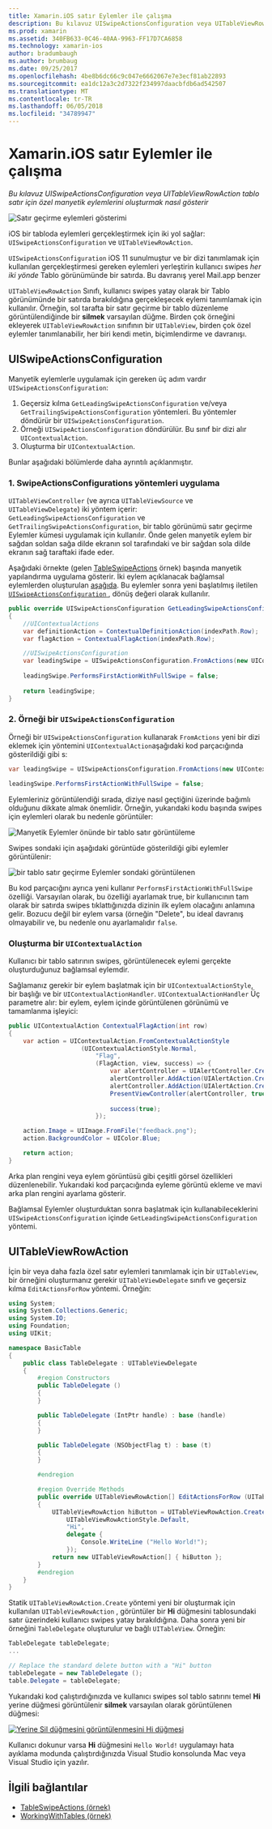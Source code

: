 ```yaml
---
title: Xamarin.iOS satır Eylemler ile çalışma
description: Bu kılavuz UISwipeActionsConfiguration veya UITableViewRowAction tablo satır için özel manyetik eylemlerini oluşturmak nasıl gösterir
ms.prod: xamarin
ms.assetid: 340FB633-0C46-40AA-9963-FF17D7CA6858
ms.technology: xamarin-ios
author: bradumbaugh
ms.author: brumbaug
ms.date: 09/25/2017
ms.openlocfilehash: 4be8b6dc66c9c047e6662067e7e3ecf81ab22893
ms.sourcegitcommit: ea1dc12a3c2d7322f234997daacbfdb6ad542507
ms.translationtype: MT
ms.contentlocale: tr-TR
ms.lasthandoff: 06/05/2018
ms.locfileid: "34789947"
---
```

# <a name="working-with-row-actions-in-xamarinios"></a>Xamarin.iOS satır Eylemler ile çalışma

_Bu kılavuz UISwipeActionsConfiguration veya UITableViewRowAction tablo satır için özel manyetik eylemlerini oluşturmak nasıl gösterir_

![Satır geçirme eylemleri gösterimi](row-action-images/action02.png)

iOS bir tabloda eylemleri gerçekleştirmek için iki yol sağlar: `UISwipeActionsConfiguration` ve `UITableViewRowAction`.

`UISwipeActionsConfiguration` iOS 11 sunulmuştur ve bir dizi tanımlamak için kullanılan gerçekleştirmesi gereken eylemleri yerleştirin kullanıcı swipes _her iki yönde_ Tablo görünümünde bir satırda. Bu davranış yerel Mail.app benzer 

`UITableViewRowAction` Sınıfı, kullanıcı swipes yatay olarak bir Tablo görünümünde bir satırda bırakıldığına gerçekleşecek eylemi tanımlamak için kullanılır.
Örneğin, sol tarafta bir satır geçirme bir tablo düzenleme görüntülendiğinde bir **silmek** varsayılan düğme. Birden çok örneğini ekleyerek `UITableViewRowAction` sınıfının bir `UITableView`, birden çok özel eylemler tanımlanabilir, her biri kendi metin, biçimlendirme ve davranışı.


## <a name="uiswipeactionsconfiguration"></a>UISwipeActionsConfiguration

Manyetik eylemlerle uygulamak için gereken üç adım vardır `UISwipeActionsConfiguration`:

1. Geçersiz kılma `GetLeadingSwipeActionsConfiguration` ve/veya `GetTrailingSwipeActionsConfiguration` yöntemleri. Bu yöntemler döndürür bir `UISwipeActionsConfiguration`. 
2. Örneği `UISwipeActionsConfiguration` döndürülür. Bu sınıf bir dizi alır `UIContextualAction`.
3. Oluşturma bir `UIContextualAction`.

Bunlar aşağıdaki bölümlerde daha ayrıntılı açıklanmıştır.

### <a name="1-implementing-the-swipeactionsconfigurations-methods"></a>1. SwipeActionsConfigurations yöntemleri uygulama

`UITableViewController` (ve ayrıca `UITableViewSource` ve `UITableViewDelegate`) iki yöntem içerir: `GetLeadingSwipeActionsConfiguration` ve `GetTrailingSwipeActionsConfiguration`, bir tablo görünümü satır geçirme Eylemler kümesi uygulamak için kullanılır. Önde gelen manyetik eylem bir sağdan soldan sağa dilde ekranın sol tarafındaki ve bir sağdan sola dilde ekranın sağ taraftaki ifade eder. 

Aşağıdaki örnekte (gelen [TableSwipeActions](https://developer.xamarin.com/samples/monotouch/TableSwipeActions) örnek) başında manyetik yapılandırma uygulama gösterir. İki eylem açıklanacak bağlamsal eylemlerden oluşturulan [aşağıda](#create-uicontextualaction). Bu eylemler sonra yeni başlatılmış iletilen [ `UISwipeActionsConfiguration` ](#create-uiswipeactionsconfigurations), dönüş değeri olarak kullanılır.


```csharp
public override UISwipeActionsConfiguration GetLeadingSwipeActionsConfiguration(UITableView tableView, NSIndexPath indexPath)
{
    //UIContextualActions
    var definitionAction = ContextualDefinitionAction(indexPath.Row);
    var flagAction = ContextualFlagAction(indexPath.Row);

    //UISwipeActionsConfiguration
    var leadingSwipe = UISwipeActionsConfiguration.FromActions(new UIContextualAction[] { flagAction, definitionAction });
    
    leadingSwipe.PerformsFirstActionWithFullSwipe = false;
    
    return leadingSwipe;
}  
```

<a name="create-uiswipeactionsconfigurations" />

### <a name="2-instantiate-a-uiswipeactionsconfiguration"></a>2. Örneği bir `UISwipeActionsConfiguration`

Örneği bir `UISwipeActionsConfiguration` kullanarak `FromActions` yeni bir dizi eklemek için yöntemini `UIContextualAction`aşağıdaki kod parçacığında gösterildiği gibi s:

```csharp
var leadingSwipe = UISwipeActionsConfiguration.FromActions(new UIContextualAction[] { flagAction, definitionAction })

leadingSwipe.PerformsFirstActionWithFullSwipe = false;
```

Eylemleriniz görüntülendiği sırada, diziye nasıl geçtiğini üzerinde bağımlı olduğunu dikkate almak önemlidir. Örneğin, yukarıdaki kodu başında swipes için eylemleri olarak bu nedenle görüntüler:

![Manyetik Eylemler önünde bir tablo satır görüntüleme](row-action-images/action03.png)

Swipes sondaki için aşağıdaki görüntüde gösterildiği gibi eylemler görüntülenir:

![bir tablo satır geçirme Eylemler sondaki görüntülenen](row-action-images/action04.png)

Bu kod parçacığını ayrıca yeni kullanır `PerformsFirstActionWithFullSwipe` özelliği. Varsayılan olarak, bu özelliği ayarlamak true, bir kullanıcının tam olarak bir satırda swipes tıklattığınızda dizinin ilk eylem olacağını anlamına gelir. Bozucu değil bir eylem varsa (örneğin "Delete", bu ideal davranış olmayabilir ve, bu nedenle onu ayarlamalıdır `false`.

<a name="create-uicontextualaction" />

### <a name="create-a-uicontextualaction"></a>Oluşturma bir `UIContextualAction`

Kullanıcı bir tablo satırının swipes, görüntülenecek eylemi gerçekte oluşturduğunuz bağlamsal eylemdir.

Sağlamanız gerekir bir eylem başlatmak için bir `UIContextualActionStyle`, bir başlığı ve bir `UIContextualActionHandler`. `UIContextualActionHandler` Üç parametre alır: bir eylem, eylem içinde görüntülenen görünümü ve tamamlanma işleyici:

```csharp
public UIContextualAction ContextualFlagAction(int row)
{
    var action = UIContextualAction.FromContextualActionStyle
                    (UIContextualActionStyle.Normal,
                        "Flag",
                        (FlagAction, view, success) => {
                            var alertController = UIAlertController.Create($"Report {words[row]}?", "", UIAlertControllerStyle.Alert);
                            alertController.AddAction(UIAlertAction.Create("Cancel", UIAlertActionStyle.Cancel, null)); 
                            alertController.AddAction(UIAlertAction.Create("Yes", UIAlertActionStyle.Destructive, null));
                            PresentViewController(alertController, true, null);
                            
                            success(true);
                        });

    action.Image = UIImage.FromFile("feedback.png");
    action.BackgroundColor = UIColor.Blue;

    return action;
}
```

Arka plan rengini veya eylem görüntüsü gibi çeşitli görsel özellikleri düzenlenebilir. Yukarıdaki kod parçacığında eyleme görüntü ekleme ve mavi arka plan rengini ayarlama gösterir.

Bağlamsal Eylemler oluşturduktan sonra başlatmak için kullanabileceklerini `UISwipeActionsConfiguration` içinde `GetLeadingSwipeActionsConfiguration` yöntemi.

## <a name="uitableviewrowaction"></a>UITableViewRowAction

İçin bir veya daha fazla özel satır eylemleri tanımlamak için bir `UITableView`, bir örneğini oluşturmanız gerekir `UITableViewDelegate` sınıfı ve geçersiz kılma `EditActionsForRow` yöntemi. Örneğin:

```csharp
using System;
using System.Collections.Generic;
using System.IO;
using Foundation;
using UIKit;

namespace BasicTable
{
    public class TableDelegate : UITableViewDelegate
    {
        #region Constructors
        public TableDelegate ()
        {
        }

        public TableDelegate (IntPtr handle) : base (handle)
        {
        }

        public TableDelegate (NSObjectFlag t) : base (t)
        {
        }

        #endregion

        #region Override Methods
        public override UITableViewRowAction[] EditActionsForRow (UITableView tableView, NSIndexPath indexPath)
        {
            UITableViewRowAction hiButton = UITableViewRowAction.Create (
                UITableViewRowActionStyle.Default,
                "Hi",
                delegate {
                    Console.WriteLine ("Hello World!");
                });
            return new UITableViewRowAction[] { hiButton };
        }
        #endregion
    }
}
```

Statik `UITableViewRowAction.Create` yöntemi yeni bir oluşturmak için kullanılan `UITableViewRowAction` , görüntüler bir **Hi** düğmesini tablosundaki satır üzerindeki kullanıcı swipes yatay bırakıldığına. Daha sonra yeni bir örneğini `TableDelegate` oluşturulur ve bağlı `UITableView`. Örneğin:

```csharp
TableDelegate tableDelegate;
...

// Replace the standard delete button with a "Hi" button
tableDelegate = new TableDelegate ();
table.Delegate = tableDelegate;

```

Yukarıdaki kod çalıştırdığınızda ve kullanıcı swipes sol tablo satırını temel **Hi** yerine düğmesi görüntülenir **silmek** varsayılan olarak görüntülenen düğmesi:

[![](row-action-images/action01.png "Yerine Sil düğmesini görüntülenmesini Hi düğmesi")](row-action-images/action01.png#lightbox)

Kullanıcı dokunur varsa **Hi** düğmesini `Hello World!` uygulamayı hata ayıklama modunda çalıştırdığınızda Visual Studio konsolunda Mac veya Visual Studio için yazılır.



## <a name="related-links"></a>İlgili bağlantılar

- [TableSwipeActions (örnek)](https://developer.xamarin.com/samples/monotouch/TableSwipeActions)
- [WorkingWithTables (örnek)](https://developer.xamarin.com/samples/monotouch/WorkingWithTables)
